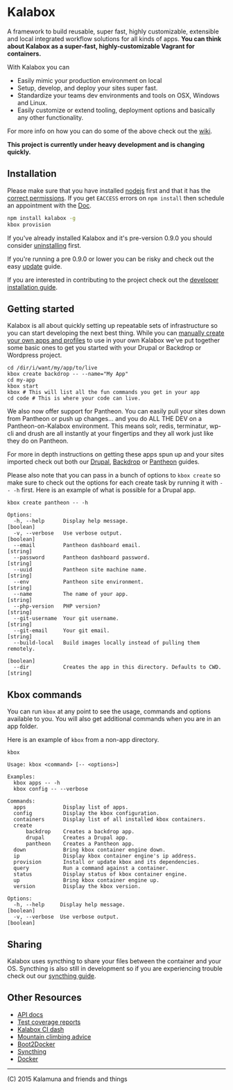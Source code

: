 # Kalabox

A framework to build reusable, super fast, highly customizable, extensible and local integrated workflow solutions for all kinds of apps. **You can think about Kalabox as a super-fast, highly-customizable Vagrant for containers.**

With Kalabox you can

* Easily mimic your production environment on local
* Setup, develop, and deploy your sites super fast.
* Standardize your teams dev environments and tools on OSX, Windows and Linux.
* Easily customize or extend tooling, deployment options and basically any other functionality.

For more info on how you can do some of the above check out the [wiki](https://github.com/kalabox/kalabox/wiki).

**This project is currently under heavy development and is changing quickly.**

## Installation

Please make sure that you have installed [nodejs](http://nodejs.org/) first and that it has the [correct permissions](https://docs.npmjs.com/getting-started/fixing-npm-permissions). If you get `EACCESS` errors on `npm install` then schedule an appointment with the [Doc](https://github.com/mattgrill/NPM-Doctor).

```bash
npm install kalabox -g
kbox provision
```

If you've already installed Kalabox and it's pre-version 0.9.0 you should consider
[uninstalling](https://github.com/kalabox/kalabox/wiki/Uninstalling-Kalabox/) first.

If you're running a pre 0.9.0 or lower you can be risky and check out the easy [update](https://github.com/kalabox/kalabox/wiki/Updating-Kalabox) guide.

If you are interested in contributing to the project check out the [developer installation guide](https://github.com/kalabox/kalabox/wiki/Contribution-Guide).

## Getting started

Kalabox is all about quickly setting up repeatable sets of infrastructure so you can start developing the next best thing. While you can [manually create your own apps and profiles](https://github.com/kalabox/kalabox/wiki/Creating-custom-apps) to use in your own Kalabox we've put together some basic ones to get you started with your Drupal or Backdrop or Wordpress project.

```
cd /dir/i/want/my/app/to/live
kbox create backdrop -- --name="My App"
cd my-app
kbox start
kbox # This will list all the fun commands you get in your app
cd code # This is where your code can live.
```

We also now offer support for Pantheon. You can easily pull your sites down from Pantheon or push up changes... and you do ALL THE DEV on a Pantheon-on-Kalabox environment. This means solr, redis, terminatur, wp-cli and drush are all instantly at your fingertips and they all work just like they do on Pantheon.

For more in depth instructions on getting these apps spun up and your sites imported check out both our [Drupal](https://github.com/kalabox/kalabox/wiki/Drupal-Guide), [Backdrop](https://github.com/kalabox/kalabox/wiki/Backdrop-Guide) or [Pantheon](https://github.com/kalabox/kalabox/wiki/Pantheon-Guide) guides.

Please also note that you can pass in a bunch of options to `kbox create` so make sure to check out the options for each create task by running it with `-- -h` first. Here is an example of what is possible for a Drupal app.


```
kbox create pantheon -- -h

Options:
  -h, --help      Display help message.                                [boolean]
  -v, --verbose   Use verbose output.                                  [boolean]
  --email         Pantheon dashboard email.                             [string]
  --password      Pantheon dashboard password.                          [string]
  --uuid          Pantheon site machine name.                           [string]
  --env           Pantheon site environment.                            [string]
  --name          The name of your app.                                 [string]
  --php-version   PHP version?                                          [string]
  --git-username  Your git username.                                    [string]
  --git-email     Your git email.                                       [string]
  --build-local   Build images locally instead of pulling them remotely.
                                                                       [boolean]
  --dir           Creates the app in this directory. Defaults to CWD.   [string]
```

## Kbox commands

You can run `kbox` at any point to see the usage, commands and options available to you. You will also get additional commands when you are in an app folder.

Here is an example of `kbox` from a non-app directory.

```
kbox

Usage: kbox <command> [-- <options>]

Examples:
  kbox apps -- -h
  kbox config -- --verbose

Commands:
  apps            Display list of apps.
  config          Display the kbox configuration.
  containers      Display list of all installed kbox containers.
  create
      backdrop    Creates a backdrop app.
      drupal      Creates a Drupal app.
      pantheon    Creates a Pantheon app.
  down            Bring kbox container engine down.
  ip              Display kbox container engine's ip address.
  provision       Install or update kbox and its dependencies.
  query           Run a command against a container.
  status          Display status of kbox container engine.
  up              Bring kbox container engine up.
  version         Display the kbox version.

Options:
  -h, --help     Display help message.                                 [boolean]
  -v, --verbose  Use verbose output.                                   [boolean]
```

## Sharing

Kalabox uses syncthing to share your files between the container and your OS.
Syncthing is also still in development so if you are experiencing trouble check out our [syncthing guide](https://github.com/kalabox/kalabox/wiki/Syncthing-Guide).

## Other Resources

* [API docs](http://api.kalabox.me/)
* [Test coverage reports](http://coverage.kalabox.me/)
* [Kalabox CI dash](http://ci.kalabox.me/)
* [Mountain climbing advice](https://www.youtube.com/watch?v=tkBVDh7my9Q)
* [Boot2Docker](https://github.com/boot2docker/boot2docker)
* [Syncthing](https://github.com/syncthing/syncthing)
* [Docker](https://github.com/docker/docker)

-------------------------------------------------------------------------------------
(C) 2015 Kalamuna and friends and things



